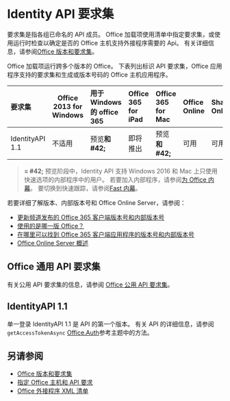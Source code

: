 # <a name="identity-api-requirement-sets"></a>Identity API 要求集

要求集是指各组已命名的 API 成员。 Office 加载项使用清单中指定要求集，或使用运行时检查以确定是否的 Office 主机支持外接程序需要的 Api。 有关详细信息，请参阅[Office 版本和要求集](https://docs.microsoft.com/office/dev/add-ins/develop/office-versions-and-requirement-sets)。

Office 加载项运行跨多个版本的 Office。 下表列出标识 API 要求集，Office 应用程序支持的要求集和生成或版本号码的 Office 主机应用程序。

|  要求集  | Office 2013 for Windows | 用于 Windows 的 office 365   |  Office 365 for iPad  |  Office 365 for Mac  | Office Online  | SharePoint Online | OneDrive.com |Outlook.com & Exchange Online|
|:-----|-----|:-----|:-----|:-----|:-----|:-----|:-----|:-----|
| IdentityAPI 1.1  | 不适用 | 预览**和 #42;** | 即将推出 | 预览**和 #42;**| 可用 | 可用| 即将推出 | 即将推出 |

> **= #42;** 预览阶段中，Identity API 支持 Windows 2016 和 Mac 上只使用快速选项的内部程序中的用户。 若要加入内部程序，请参阅[为 Office 内幕](https://products.office.com/office-insider?tab=tab-1)。 要切换到快速跟踪，请参阅[Fast 内幕](https://answers.microsoft.com/en-us/msoffice/forum/msoffice_officeinsider-mso_win10-msoinsider_reg/its-here-office-insider-fast-for-office-2016-on/dbe8e7bb-9523-44a4-948b-9436fedfd961)。

若要详细了解版本、内部版本号和 Office Online Server，请参阅：

- [更新频道发布的 Office 365 客户端版本号和内部版本号](https://support.office.com/article/version-and-build-numbers-of-update-channel-releases-ae942449-1fca-4484-898b-a933ea23def7)
- [使用的是哪一版 Office？](https://support.office.com/article/What-version-of-Office-am-I-using-932788b8-a3ce-44bf-bb09-e334518b8b19)
- [在哪里可以找到 Office 365 客户端应用程序的版本号和内部版本号](https://support.office.com/article/version-and-build-numbers-of-update-channel-releases-ae942449-1fca-4484-898b-a933ea23def7)
- 
  [Office Online Server 概述](https://docs.microsoft.com/officeonlineserver/office-online-server-overview)

## <a name="office-common-api-requirement-sets"></a>Office 通用 API 要求集

有关公用 API 要求集的信息，请参阅 [Office 公用 API 要求集](office-add-in-requirement-sets.md)。

## <a name="identityapi-11"></a>IdentityAPI 1.1 

单一登录 IdentityAPI 1.1 是 API 的第一个版本。 有关 API 的详细信息，请参阅`getAccessTokenAsync` [Office.Auth](/javascript/api/office/office.auth)参考主题中的方法。

## <a name="see-also"></a>另请参阅

- [Office 版本和要求集](https://docs.microsoft.com/office/dev/add-ins/develop/office-versions-and-requirement-sets)
- [指定 Office 主机和 API 要求](https://docs.microsoft.com/office/dev/add-ins/develop/specify-office-hosts-and-api-requirements)
- [Office 外接程序 XML 清单](https://docs.microsoft.com/office/dev/add-ins/develop/add-in-manifests)
